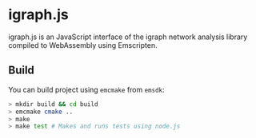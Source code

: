 # igraph.js

igraph.js is an JavaScript interface of the igraph network analysis library compiled to WebAssembly using Emscripten.

## Build

You can build project using `emcmake` from `emsdk`:
```bash
> mkdir build && cd build
> emcmake cmake ..
> make
> make test # Makes and runs tests using node.js
```
